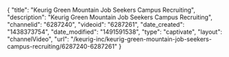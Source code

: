 {
    "title": "Keurig Green Mountain Job Seekers Campus Recruiting",
    "description": "Keurig Green Mountain Job Seekers Campus Recruiting",
    "channelid": "6287240",
    "videoid": "6287261",
    "date_created": "1438373754",
    "date_modified": "1491591538",
    "type": "captivate",
    "layout": "channelVideo",
    "url": "\/keurig-inc\/keurig-green-mountain-job-seekers-campus-recruiting\/6287240-6287261"
}